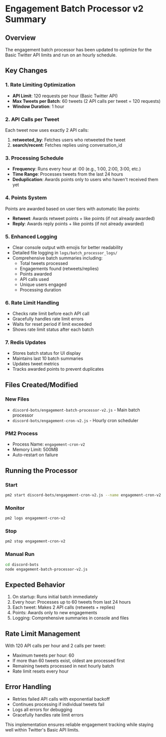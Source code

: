 # Engagement Batch Processor v2 Summary

## Overview
The engagement batch processor has been updated to optimize for the Basic Twitter API limits and run on an hourly schedule.

## Key Changes

### 1. Rate Limiting Optimization
- **API Limit**: 120 requests per hour (Basic Twitter API)
- **Max Tweets per Batch**: 60 tweets (2 API calls per tweet = 120 requests)
- **Window Duration**: 1 hour

### 2. API Calls per Tweet
Each tweet now uses exactly 2 API calls:
1. **retweeted_by**: Fetches users who retweeted the tweet
2. **search/recent**: Fetches replies using conversation_id

### 3. Processing Schedule
- **Frequency**: Runs every hour at :00 (e.g., 1:00, 2:00, 3:00, etc.)
- **Time Range**: Processes tweets from the last 24 hours
- **Deduplication**: Awards points only to users who haven't received them yet

### 4. Points System
Points are awarded based on user tiers with automatic like points:
- **Retweet**: Awards retweet points + like points (if not already awarded)
- **Reply**: Awards reply points + like points (if not already awarded)

### 5. Enhanced Logging
- Clear console output with emojis for better readability
- Detailed file logging in `logs/batch_processor_logs/`
- Comprehensive batch summaries including:
  - Total tweets processed
  - Engagements found (retweets/replies)
  - Points awarded
  - API calls used
  - Unique users engaged
  - Processing duration

### 6. Rate Limit Handling
- Checks rate limit before each API call
- Gracefully handles rate limit errors
- Waits for reset period if limit exceeded
- Shows rate limit status after each batch

### 7. Redis Updates
- Stores batch status for UI display
- Maintains last 10 batch summaries
- Updates tweet metrics
- Tracks awarded points to prevent duplicates

## Files Created/Modified

### New Files
- `discord-bots/engagement-batch-processor-v2.js` - Main batch processor
- `discord-bots/engagement-cron-v2.js` - Hourly cron scheduler

### PM2 Process
- Process Name: `engagement-cron-v2`
- Memory Limit: 500MB
- Auto-restart on failure

## Running the Processor

### Start
```bash
pm2 start discord-bots/engagement-cron-v2.js --name engagement-cron-v2 --max-memory-restart 500M
```

### Monitor
```bash
pm2 logs engagement-cron-v2
```

### Stop
```bash
pm2 stop engagement-cron-v2
```

### Manual Run
```bash
cd discord-bots
node engagement-batch-processor-v2.js
```

## Expected Behavior

1. On startup: Runs initial batch immediately
2. Every hour: Processes up to 60 tweets from last 24 hours
3. Each tweet: Makes 2 API calls (retweets + replies)
4. Points: Awards only to new engagements
5. Logging: Comprehensive summaries in console and files

## Rate Limit Management

With 120 API calls per hour and 2 calls per tweet:
- Maximum tweets per hour: 60
- If more than 60 tweets exist, oldest are processed first
- Remaining tweets processed in next hourly batch
- Rate limit resets every hour

## Error Handling

- Retries failed API calls with exponential backoff
- Continues processing if individual tweets fail
- Logs all errors for debugging
- Gracefully handles rate limit errors

This implementation ensures reliable engagement tracking while staying well within Twitter's Basic API limits. 